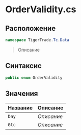 
# OrderValidity.cs
## Расположение
```csharp
namespace TigerTrade.Tc.Data
```



> Описание

## Синтаксис
```csharp
public enum OrderValidity
```


## Значения
| Название | Описание |
| --- | --- |
| `Day` | *Описание* |
| `Gtc` | *Описание* |



